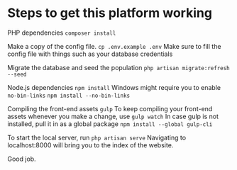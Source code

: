 # Steps to get this platform working
PHP dependencies
```composer install```

Make a copy of the config file.
```cp .env.example .env```
Make sure to fill the config file with things such as your database credentials

Migrate the database and seed the population
```php artisan migrate:refresh --seed```

Node.js dependencies
```npm install```
Windows might require you to enable ```no-bin-links```
```npm install --no-bin-links```

Compiling the front-end assets
```gulp```
To keep compiling your front-end assets whenever you make a change, use
```gulp watch```
In case gulp is not installed, pull it in as a global package
```npm install --global gulp-cli```

To start the local server, run
```php artisan serve```
Navigating to localhost:8000 will bring you to the index of the website.

Good job.
